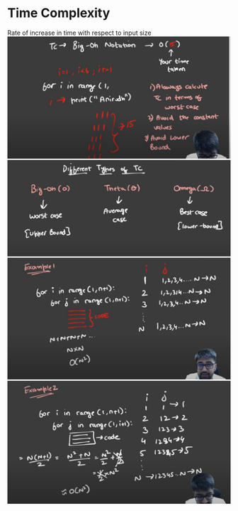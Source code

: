 # Time Complexity

Rate of increase in time with respect to input size
![alt text](image-1.png)
![Time Complexity Chart](image.png)
![alt text](image-2.png)
![alt text](image-3.png)
